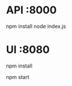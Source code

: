 API :8000
=================
npm install
node index.js


UI :8080
==========
npm install

npm start

